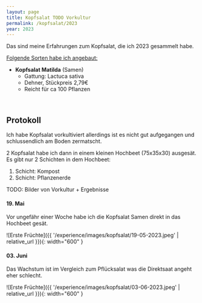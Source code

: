 ```yaml
---
layout: page
title: Kopfsalat TODO Vorkultur
permalink: /kopfsalat/2023
year: 2023
---
```


Das sind meine Erfahrungen zum Kopfsalat, die ich 2023 gesammelt habe.

<u>Folgende Sorten habe ich angebaut:</u>

- **Kopfsalat Matilda** (Samen)
    - Gattung: Lactuca sativa
    - Dehner, Stückpreis 2,79€
    - Reicht für ca 100 Pflanzen

<br>

## Protokoll
Ich habe Kopfsalat vorkultiviert allerdings ist es nicht gut aufgegangen und schlussendlich am Boden zermatscht.

2 Kopfsalat habe ich dann in einem kleinen Hochbeet (75x35x30) ausgesät. Es gibt nur 2 Schichten in dem Hochbeet:

 1. Schicht: Kompost
 2. Schicht: Pflanzenerde


TODO: Bilder von Vorkultur + Ergebnisse

#### <b>19. Mai</b>
Vor ungefähr einer Woche habe ich die Kopfsalat Samen direkt in das Hochbeet gesät. 

![Erste Früchte]({{ '/experience/images/kopfsalat/19-05-2023.jpeg' | relative_url }}){: width="600" }


#### <b>03. Juni</b>
Das Wachstum ist im Vergleich zum Pflücksalat was die Direktsaat angeht eher schlecht.

![Erste Früchte]({{ '/experience/images/kopfsalat/03-06-2023.jpeg' | relative_url }}){: width="600" }
